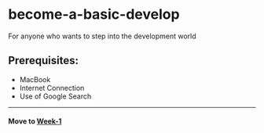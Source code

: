 # become-a-basic-develop
For anyone who wants to step into the development world 

## Prerequisites:
- MacBook
- Internet Connection
- Use of Google Search

---

#### Move to [Week-1](./week-1.md)

